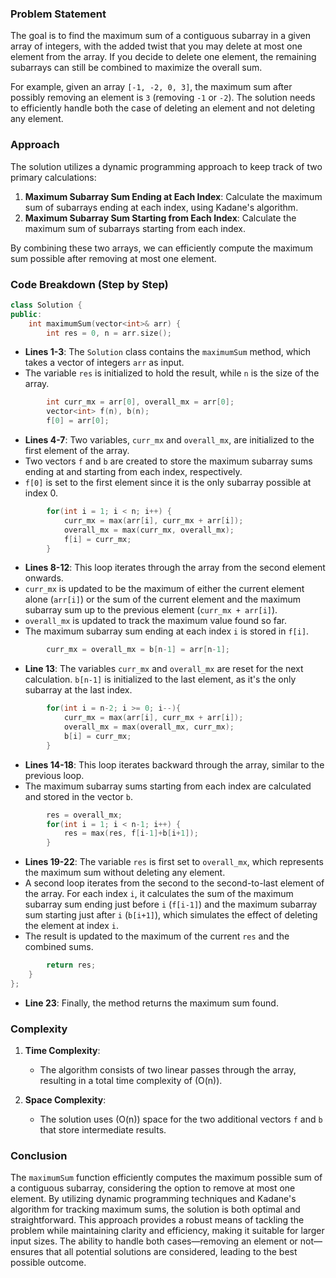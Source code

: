 
### Problem Statement
The goal is to find the maximum sum of a contiguous subarray in a given array of integers, with the added twist that you may delete at most one element from the array. If you decide to delete one element, the remaining subarrays can still be combined to maximize the overall sum.

For example, given an array `[-1, -2, 0, 3]`, the maximum sum after possibly removing an element is `3` (removing `-1` or `-2`). The solution needs to efficiently handle both the case of deleting an element and not deleting any element.

### Approach
The solution utilizes a dynamic programming approach to keep track of two primary calculations:
1. **Maximum Subarray Sum Ending at Each Index**: Calculate the maximum sum of subarrays ending at each index, using Kadane's algorithm.
2. **Maximum Subarray Sum Starting from Each Index**: Calculate the maximum sum of subarrays starting from each index.

By combining these two arrays, we can efficiently compute the maximum sum possible after removing at most one element.

### Code Breakdown (Step by Step)

```cpp
class Solution {
public:
    int maximumSum(vector<int>& arr) {
        int res = 0, n = arr.size();
```
- **Lines 1-3**: The `Solution` class contains the `maximumSum` method, which takes a vector of integers `arr` as input.
- The variable `res` is initialized to hold the result, while `n` is the size of the array.

```cpp
        int curr_mx = arr[0], overall_mx = arr[0];
        vector<int> f(n), b(n);
        f[0] = arr[0];
```
- **Lines 4-7**: Two variables, `curr_mx` and `overall_mx`, are initialized to the first element of the array. 
- Two vectors `f` and `b` are created to store the maximum subarray sums ending at and starting from each index, respectively.
- `f[0]` is set to the first element since it is the only subarray possible at index 0.

```cpp
        for(int i = 1; i < n; i++) {
            curr_mx = max(arr[i], curr_mx + arr[i]);
            overall_mx = max(curr_mx, overall_mx);
            f[i] = curr_mx;
        }
```
- **Lines 8-12**: This loop iterates through the array from the second element onwards.
- `curr_mx` is updated to be the maximum of either the current element alone (`arr[i]`) or the sum of the current element and the maximum subarray sum up to the previous element (`curr_mx + arr[i]`).
- `overall_mx` is updated to track the maximum value found so far.
- The maximum subarray sum ending at each index `i` is stored in `f[i]`.

```cpp
        curr_mx = overall_mx = b[n-1] = arr[n-1];
```
- **Line 13**: The variables `curr_mx` and `overall_mx` are reset for the next calculation. `b[n-1]` is initialized to the last element, as it's the only subarray at the last index.

```cpp
        for(int i = n-2; i >= 0; i--){
            curr_mx = max(arr[i], curr_mx + arr[i]);
            overall_mx = max(overall_mx, curr_mx);
            b[i] = curr_mx;
        }
```
- **Lines 14-18**: This loop iterates backward through the array, similar to the previous loop.
- The maximum subarray sums starting from each index are calculated and stored in the vector `b`.

```cpp
        res = overall_mx;
        for(int i = 1; i < n-1; i++) {
            res = max(res, f[i-1]+b[i+1]);
        }
```
- **Lines 19-22**: The variable `res` is first set to `overall_mx`, which represents the maximum sum without deleting any element.
- A second loop iterates from the second to the second-to-last element of the array. For each index `i`, it calculates the sum of the maximum subarray sum ending just before `i` (`f[i-1]`) and the maximum subarray sum starting just after `i` (`b[i+1]`), which simulates the effect of deleting the element at index `i`.
- The result is updated to the maximum of the current `res` and the combined sums.

```cpp
        return res;
    }
};
```
- **Line 23**: Finally, the method returns the maximum sum found.

### Complexity
1. **Time Complexity**: 
   - The algorithm consists of two linear passes through the array, resulting in a total time complexity of \(O(n)\).
  
2. **Space Complexity**: 
   - The solution uses \(O(n)\) space for the two additional vectors `f` and `b` that store intermediate results.

### Conclusion
The `maximumSum` function efficiently computes the maximum possible sum of a contiguous subarray, considering the option to remove at most one element. By utilizing dynamic programming techniques and Kadane's algorithm for tracking maximum sums, the solution is both optimal and straightforward. This approach provides a robust means of tackling the problem while maintaining clarity and efficiency, making it suitable for larger input sizes. The ability to handle both cases—removing an element or not—ensures that all potential solutions are considered, leading to the best possible outcome.